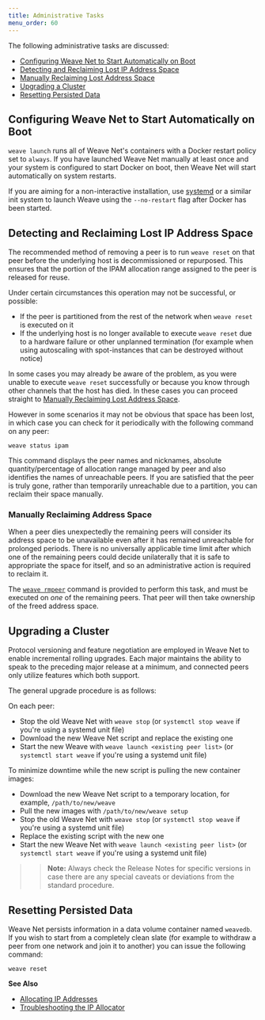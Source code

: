 ```yaml
---
title: Administrative Tasks
menu_order: 60
---
```


The following administrative tasks are discussed: 

* [Configuring Weave Net to Start Automatically on Boot](#start-on-boot)
* [Detecting and Reclaiming Lost IP Address Space](#detect-reclaim-ipam)
* [Manually Reclaiming Lost Address Space](#manually-reclaim-address-space)
* [Upgrading a Cluster](#cluster-upgrade)
* [Resetting Persisted Data](#reset)


## <a name="start-on-boot"></a>Configuring Weave Net to Start Automatically on Boot

`weave launch` runs all of Weave Net's containers with a Docker restart
policy set to `always`.  If you have launched Weave Net manually at least
once and your system is configured to start Docker on boot, then Weave Net
will start automatically on system restarts.

If you are aiming for a non-interactive installation, use
[systemd](/site/installing-weave/systemd.md) or a similar init system to
launch Weave using the `--no-restart` flag after Docker has been started.

## <a name="detect-reclaim-ipam"></a>Detecting and Reclaiming Lost IP Address Space

The recommended method of removing a peer is to run `weave reset` on that
peer before the underlying host is decommissioned or repurposed. This
ensures that the portion of the IPAM allocation range assigned to the
peer is released for reuse. 

Under certain circumstances this operation may not be successful, 
or possible:

* If the peer is partitioned from the rest of the network
  when `weave reset` is executed on it
* If the underlying host is no longer available to execute `weave
  reset` due to a hardware failure or other unplanned termination (for
  example when using autoscaling with spot-instances that can be
  destroyed without notice)

In some cases you may already be aware of the problem, as you were
unable to execute `weave reset` successfully or because you know
through other channels that the host has died. In these cases you can
proceed straight to [Manually Reclaiming Lost Address Space](#reclaim-address-space).

However in some scenarios it may not be obvious that space has been
lost, in which case you can check for it periodically with the
following command on any peer:

    weave status ipam

This command displays the peer names and nicknames, absolute quantity/percentage of allocation 
range managed by peer and also identifies the names of unreachable peers. If you are satisfied
that the peer is truly gone, rather than temporarily unreachable due to a
partition, you can reclaim their space manually.

### <a name="manually-reclaim-address-space"></a>Manually Reclaiming Address Space

When a peer dies unexpectedly the remaining peers will consider its
address space to be unavailable even after it has remained unreachable
for prolonged periods. There is no universally applicable time limit
after which one of the remaining peers could decide unilaterally that
it is safe to appropriate the space for itself, and so an
administrative action is required to reclaim it.

The [`weave rmpeer`](/site/ipam/stop-remove-peers-ipam.md)
command is provided to perform this task, and must
be executed on _one_ of the remaining peers. That peer will then take
ownership of the freed address space.

## <a name="cluster-upgrade"></a>Upgrading a Cluster

Protocol versioning and feature negotiation are employed in Weave Net
to enable incremental rolling upgrades. Each major maintains
the ability to speak to the preceding major release at a minimum, and
connected peers only utilize features which both support. 

The general upgrade procedure is as follows:

On each peer:

* Stop the old Weave Net with `weave stop` (or `systemctl stop weave` if
  you're using a systemd unit file)
* Download the new Weave Net script and replace the existing one
* Start the new Weave with `weave launch <existing peer list>` (or
  `systemctl start weave` if you're using a systemd unit file)

To minimize downtime while the new script is pulling the new container images:

* Download the new Weave Net script to a temporary location, for example,
  `/path/to/new/weave`
* Pull the new images with `/path/to/new/weave setup`
* Stop the old Weave Net with `weave stop` (or `systemctl stop weave` if
  you're using a systemd unit file)
* Replace the existing script with the new one
* Start the new Weave Net with `weave launch <existing peer list>` (or
  `systemctl start weave` if you're using a systemd unit file)

>>**Note:** Always check the Release Notes for specific versions in case
there are any special caveats or deviations from the standard
procedure.

## <a name="reset"></a>Resetting Persisted Data

Weave Net persists information in a data volume container named
`weavedb`. If you wish to start from a completely clean slate (for
example to withdraw a peer from one network and join it to another)
you can issue the following command:

    weave reset
    

**See Also**

 * [Allocating IP Addresses](/site/ipam.md)
 * [Troubleshooting the IP Allocator](/site/ipam/troubleshooting-ipam.md)

